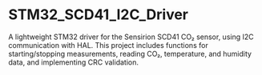 # STM32_SCD41_I2C_Driver
A lightweight STM32 driver for the Sensirion SCD41 CO₂ sensor, using I2C communication with HAL. This project includes functions for starting/stopping measurements, reading CO₂, temperature, and humidity data, and implementing CRC validation.

